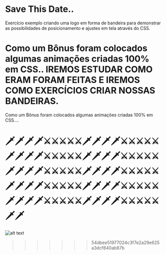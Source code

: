 # Save This Date..
Exercício exemplo criando uma logo em forma de bandeira para demonstrar as possibilidades de posicionamento e ajustes em tela através do CSS.

Como um Bônus foram colocados algumas animações criadas 100% em CSS..
IREMOS ESTUDAR COMO ERAM FORAM FEITAS E IREMOS COMO EXERCÍCIOS CRIAR NOSSAS
BANDEIRAS.
=======
Como um Bônus foram colocados algumas animações criadas 100% em CSS....

# 🗡🗡🗡🗡⚔⚔⚔⚔⚔🗡🗡🗡🗡⚔⚔⚔⚔⚔🗡🗡🗡🗡⚔⚔⚔⚔⚔🗡🗡🗡🗡⚔⚔⚔⚔⚔🗡🗡🗡🗡⚔⚔⚔⚔⚔🗡🗡🗡🗡⚔⚔⚔⚔⚔🗡🗡🗡🗡⚔⚔⚔⚔⚔🗡🗡🗡🗡⚔⚔⚔⚔⚔🗡🗡🗡🗡⚔⚔⚔⚔⚔🗡🗡🗡🗡⚔⚔⚔⚔⚔🗡🗡


![alt text](https://github.com/Nfelizola/SavetheDate/blob/main/img/ordem_jedi_01.jpg)
>>>>>>> 54dbee51977024c3f7e2a29e625a3dcf840ab87b
